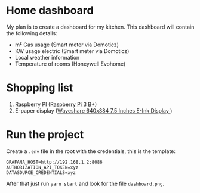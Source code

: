 # Home dashboard

My plan is to create a dashboard for my kitchen. This dashboard will contain the following details:

* m² Gas usage (Smart meter via Domoticz)
* KW usage electric (Smart meter via Domoticz)
* Local weather information
* Temperature of rooms (Honeywell Evohome)

# Shopping list

1. Raspberry PI ([Raspberry Pi 3 B+](https://www.floris.cc/shop/en/home/2081-raspberry-pi-3-b.html))
2. E-paper display ([Waveshare 640x384 7.5 Inches E-Ink Display ](https://www.dx.com/p/waveshare-640x384-7-5-inches-e-ink-display-hat-for-raspberry-pi-yellow-black-white-three-color-504868))

# Run the project

Create a `.env` file in the root with the credentials, this is the template:

```
GRAFANA_HOST=http://192.168.1.2:8086
AUTHORIZATION_API_TOKEN=xyz
DATASOURCE_CREDENTIALS=xyz
```

After that just run `yarn start` and look for the file `dashboard.png`.

